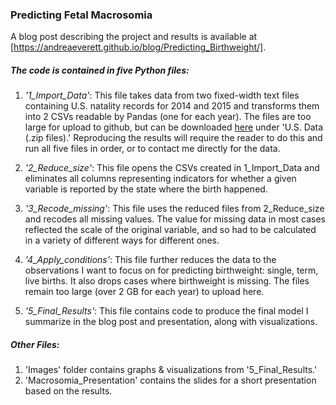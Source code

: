 ### Predicting Fetal Macrosomia

A blog post describing the project and results is available at [https://andreaeverett.github.io/blog/Predicting_Birthweight/].

##### The code is contained in five Python files:
1. *'1_Import_Data'*: This file takes data from two fixed-width text files containing U.S. natality records for 2014 and 2015 and transforms them into 2 CSVs readable by Pandas (one for each year). The files are too large for upload to github, but can be downloaded [here](https://www.cdc.gov/nchs/data_access/vitalstatsonline.htm) under 'U.S. Data (.zip files).' Reproducing the results will require the reader to do this and run all five files in order, or to contact me directly for the data.

2. *'2_Reduce_size'*: This file opens the CSVs created in 1_Import_Data and eliminates all columns representing indicators for whether a given variable is reported by the state where the birth happened.  

3. *'3_Recode_missing'*: This file uses the reduced files from 2_Reduce_size and recodes all missing values. The value for missing data in most cases reflected the scale of the original variable, and so had to be calculated in a variety of different ways for different ones.

4. *'4_Apply_conditions'*: This file further reduces the data to the observations I want to focus on for predicting birthweight: single, term, live births. It also drops cases where birthweight is missing.  The files remain too large (over 2 GB for each year) to upload here.

5. *'5_Final_Results'*: This file contains code to produce the final model I summarize in the blog post and presentation, along with visualizations.

##### Other Files:
1. 'Images' folder contains graphs & visualizations from '5_Final_Results.'
2. 'Macrosomia_Presentation' contains the slides for a short presentation based on the results.
